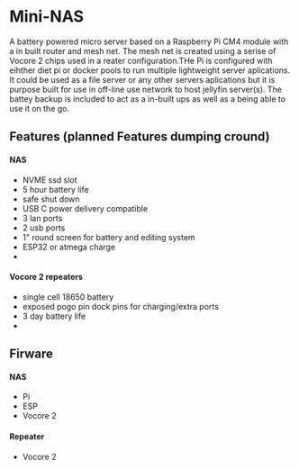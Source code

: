 # Mini-NAS
A battery powered micro server based on a Raspberry Pi CM4 module with a in built router and mesh net. The mesh net is created using a serise of Vocore 2 chips used in a reater configuration.THe Pi is configured with eihther diet pi or docker pools to run multiple lightweight server aplications. It could be used as a file server or any other servers aplications but it is purpose built for use in off-line use network to host jellyfin server(s). The battey backup is included to act as a in-built ups as well as a being able to use it on the go. 
## Features (planned Features dumping cround)

#### NAS
- NVME ssd slot
- 5 hour battery life
- safe shut down
- USB C power delivery compatible
- 3 lan ports
- 2 usb ports
- 1" round screen for battery and editing system
- ESP32 or atmega charge
- 

#### Vocore 2 repeaters
 - single cell 18650 battery
 - exposed pogo pin dock pins for charging/extra ports
 - 3 day battery life
 -  


## Firware

#### NAS
- Pi
- ESP
- Vocore 2

#### Repeater
- Vocore 2 
